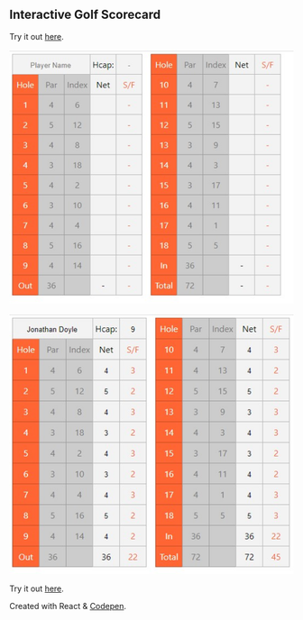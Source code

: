 
## Interactive Golf Scorecard

Try it out [here](https://doyler123.github.io/GolfScorecard/).

![Screenshot 1](/public/screenshots/Screenshot_1.jpg?raw=true "")

![Screenshot 2](/public/screenshots/Screenshot_2.jpg?raw=true "")

Try it out [here](https://doyler123.github.io/GolfScorecard/).

Created with React & [Codepen](https://codepen.io/jonathan-doyle/pen/xxwrxON).


